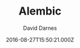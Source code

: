 ---
title: Alembic
github: https://github.com/daviddarnes/alembic
demo: https://alembic.darn.es/
author: David Darnes
ssg:
  - Jekyll
cms:
  - NetlifyCMS
  - Forestry
  - DatoCMS
  - Contentful
date: 2016-08-27T15:50:21.000Z
description: >-
  ⚗️ A Jekyll boilerplate theme designed to be a starting point for any Jekyll
  website
draft: true
publish_date: '2016-08-27T15:50:21Z'
update_date: '2021-06-14T18:21:20Z'
github_star: 661
github_fork: 764
---